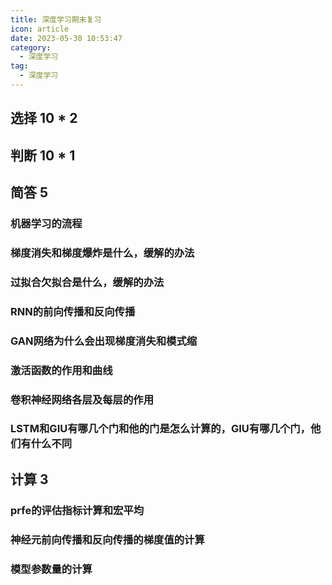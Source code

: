 ```yaml
---
title: 深度学习期末复习
icon: article
date: 2023-05-30 10:53:47
category:
  - 深度学习
tag:
  - 深度学习
---
```


## 选择 10 * 2

## 判断 10 * 1

## 简答 5

### 机器学习的流程

### 梯度消失和梯度爆炸是什么，缓解的办法

### 过拟合欠拟合是什么，缓解的办法

### RNN的前向传播和反向传播

### GAN网络为什么会出现梯度消失和模式缩

### 激活函数的作用和曲线

### 卷积神经网络各层及每层的作用

### LSTM和GIU有哪几个门和他的门是怎么计算的，GIU有哪几个门，他们有什么不同

## 计算 3

### prfe的评估指标计算和宏平均

### 神经元前向传播和反向传播的梯度值的计算

### 模型参数量的计算

